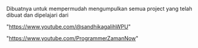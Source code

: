Dibuatnya untuk mempermudah mengumpulkan semua project yang telah dibuat dan dipelajari dari 

"https://www.youtube.com/@sandhikagalihWPU"

"https://www.youtube.com/ProgrammerZamanNow"

